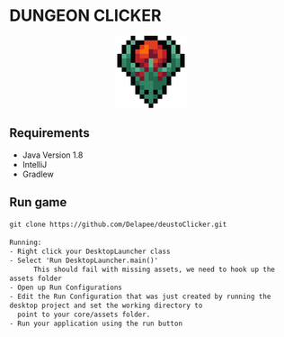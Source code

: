 # DUNGEON CLICKER 
<p align="center">
  <img src="core/assets/icon/dragon.png" alt="deustoClicker" width="128px" height="128px"/>
</p>

## Requirements 
 - Java Version 1.8
 - IntelliJ
 - Gradlew 
## Run game 
```
git clone https://github.com/Delapee/deustoClicker.git

Running: 
- Right click your DesktopLauncher class
- Select 'Run DesktopLauncher.main()'
      This should fail with missing assets, we need to hook up the assets folder
- Open up Run Configurations
- Edit the Run Configuration that was just created by running the desktop project and set the working directory to 
  point to your core/assets folder.
- Run your application using the run button
```